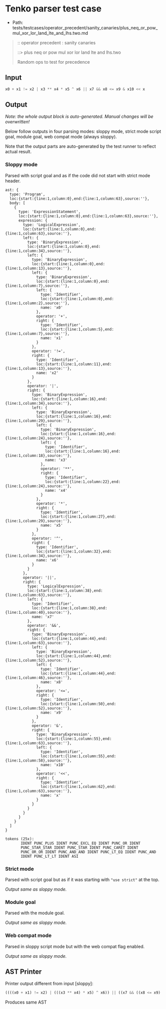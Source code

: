 # Tenko parser test case

- Path: tests/testcases/operator_precedent/sanity_canaries/plus_neq_or_pow_mul_xor_lor_land_lte_and_lhs.two.md

> :: operator precedent : sanity canaries
>
> ::> plus neq or pow mul xor lor land lte and lhs.two
>
> Random ops to test for precedence

## Input

`````js
x0 + x1 != x2 | x3 ** x4 * x5 ^ x6 || x7 && x8 <= x9 & x10 << x
`````

## Output

_Note: the whole output block is auto-generated. Manual changes will be overwritten!_

Below follow outputs in four parsing modes: sloppy mode, strict mode script goal, module goal, web compat mode (always sloppy).

Note that the output parts are auto-generated by the test runner to reflect actual result.

### Sloppy mode

Parsed with script goal and as if the code did not start with strict mode header.

`````
ast: {
  type: 'Program',
  loc:{start:{line:1,column:0},end:{line:1,column:63},source:''},
  body: [
    {
      type: 'ExpressionStatement',
      loc:{start:{line:1,column:0},end:{line:1,column:63},source:''},
      expression: {
        type: 'LogicalExpression',
        loc:{start:{line:1,column:0},end:{line:1,column:63},source:''},
        left: {
          type: 'BinaryExpression',
          loc:{start:{line:1,column:0},end:{line:1,column:34},source:''},
          left: {
            type: 'BinaryExpression',
            loc:{start:{line:1,column:0},end:{line:1,column:13},source:''},
            left: {
              type: 'BinaryExpression',
              loc:{start:{line:1,column:0},end:{line:1,column:7},source:''},
              left: {
                type: 'Identifier',
                loc:{start:{line:1,column:0},end:{line:1,column:2},source:''},
                name: 'x0'
              },
              operator: '+',
              right: {
                type: 'Identifier',
                loc:{start:{line:1,column:5},end:{line:1,column:7},source:''},
                name: 'x1'
              }
            },
            operator: '!=',
            right: {
              type: 'Identifier',
              loc:{start:{line:1,column:11},end:{line:1,column:13},source:''},
              name: 'x2'
            }
          },
          operator: '|',
          right: {
            type: 'BinaryExpression',
            loc:{start:{line:1,column:16},end:{line:1,column:34},source:''},
            left: {
              type: 'BinaryExpression',
              loc:{start:{line:1,column:16},end:{line:1,column:29},source:''},
              left: {
                type: 'BinaryExpression',
                loc:{start:{line:1,column:16},end:{line:1,column:24},source:''},
                left: {
                  type: 'Identifier',
                  loc:{start:{line:1,column:16},end:{line:1,column:18},source:''},
                  name: 'x3'
                },
                operator: '**',
                right: {
                  type: 'Identifier',
                  loc:{start:{line:1,column:22},end:{line:1,column:24},source:''},
                  name: 'x4'
                }
              },
              operator: '*',
              right: {
                type: 'Identifier',
                loc:{start:{line:1,column:27},end:{line:1,column:29},source:''},
                name: 'x5'
              }
            },
            operator: '^',
            right: {
              type: 'Identifier',
              loc:{start:{line:1,column:32},end:{line:1,column:34},source:''},
              name: 'x6'
            }
          }
        },
        operator: '||',
        right: {
          type: 'LogicalExpression',
          loc:{start:{line:1,column:38},end:{line:1,column:63},source:''},
          left: {
            type: 'Identifier',
            loc:{start:{line:1,column:38},end:{line:1,column:40},source:''},
            name: 'x7'
          },
          operator: '&&',
          right: {
            type: 'BinaryExpression',
            loc:{start:{line:1,column:44},end:{line:1,column:63},source:''},
            left: {
              type: 'BinaryExpression',
              loc:{start:{line:1,column:44},end:{line:1,column:52},source:''},
              left: {
                type: 'Identifier',
                loc:{start:{line:1,column:44},end:{line:1,column:46},source:''},
                name: 'x8'
              },
              operator: '<=',
              right: {
                type: 'Identifier',
                loc:{start:{line:1,column:50},end:{line:1,column:52},source:''},
                name: 'x9'
              }
            },
            operator: '&',
            right: {
              type: 'BinaryExpression',
              loc:{start:{line:1,column:55},end:{line:1,column:63},source:''},
              left: {
                type: 'Identifier',
                loc:{start:{line:1,column:55},end:{line:1,column:58},source:''},
                name: 'x10'
              },
              operator: '<<',
              right: {
                type: 'Identifier',
                loc:{start:{line:1,column:62},end:{line:1,column:63},source:''},
                name: 'x'
              }
            }
          }
        }
      }
    }
  ]
}

tokens (25x):
       IDENT PUNC_PLUS IDENT PUNC_EXCL_EQ IDENT PUNC_OR IDENT
       PUNC_STAR_STAR IDENT PUNC_STAR IDENT PUNC_CARET IDENT
       PUNC_OR_OR IDENT PUNC_AND_AND IDENT PUNC_LT_EQ IDENT PUNC_AND
       IDENT PUNC_LT_LT IDENT ASI
`````

### Strict mode

Parsed with script goal but as if it was starting with `"use strict"` at the top.

_Output same as sloppy mode._

### Module goal

Parsed with the module goal.

_Output same as sloppy mode._

### Web compat mode

Parsed in sloppy script mode but with the web compat flag enabled.

_Output same as sloppy mode._

## AST Printer

Printer output different from input [sloppy]:

````js
((((x0 + x1) != x2) | (((x3 ** x4) * x5) ^ x6)) || ((x7 && ((x8 <= x9) & (x10 << x)))));
````

Produces same AST
